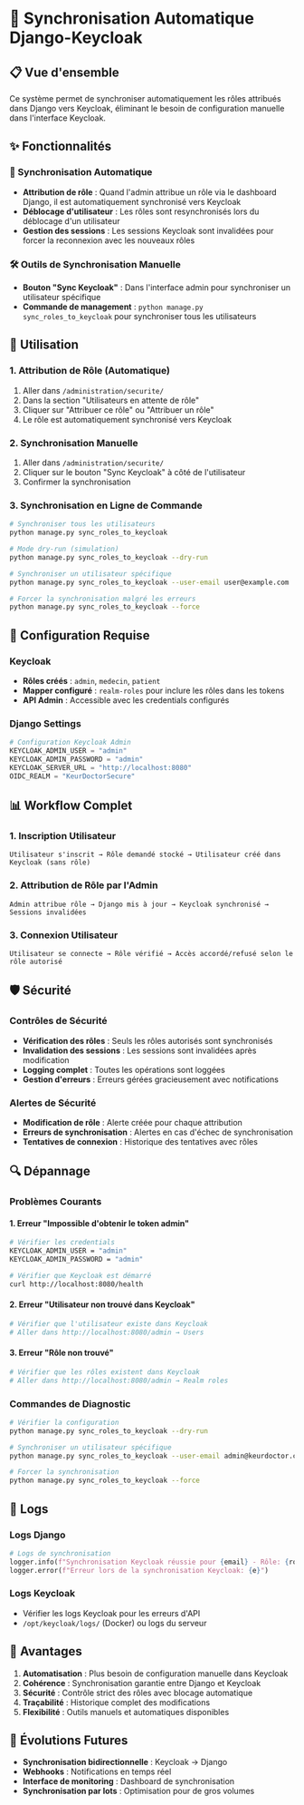 # 🔄 Synchronisation Automatique Django-Keycloak

## 📋 Vue d'ensemble

Ce système permet de synchroniser automatiquement les rôles attribués dans Django vers Keycloak, éliminant le besoin de configuration manuelle dans l'interface Keycloak.

## ✨ Fonctionnalités

### 🔄 Synchronisation Automatique
- **Attribution de rôle** : Quand l'admin attribue un rôle via le dashboard Django, il est automatiquement synchronisé vers Keycloak
- **Déblocage d'utilisateur** : Les rôles sont resynchronisés lors du déblocage d'un utilisateur
- **Gestion des sessions** : Les sessions Keycloak sont invalidées pour forcer la reconnexion avec les nouveaux rôles

### 🛠️ Outils de Synchronisation Manuelle
- **Bouton "Sync Keycloak"** : Dans l'interface admin pour synchroniser un utilisateur spécifique
- **Commande de management** : `python manage.py sync_roles_to_keycloak` pour synchroniser tous les utilisateurs

## 🚀 Utilisation

### 1. Attribution de Rôle (Automatique)
1. Aller dans `/administration/securite/`
2. Dans la section "Utilisateurs en attente de rôle"
3. Cliquer sur "Attribuer ce rôle" ou "Attribuer un rôle"
4. Le rôle est automatiquement synchronisé vers Keycloak

### 2. Synchronisation Manuelle
1. Aller dans `/administration/securite/`
2. Cliquer sur le bouton "Sync Keycloak" à côté de l'utilisateur
3. Confirmer la synchronisation

### 3. Synchronisation en Ligne de Commande

```bash
# Synchroniser tous les utilisateurs
python manage.py sync_roles_to_keycloak

# Mode dry-run (simulation)
python manage.py sync_roles_to_keycloak --dry-run

# Synchroniser un utilisateur spécifique
python manage.py sync_roles_to_keycloak --user-email user@example.com

# Forcer la synchronisation malgré les erreurs
python manage.py sync_roles_to_keycloak --force
```

## 🔧 Configuration Requise

### Keycloak
- **Rôles créés** : `admin`, `medecin`, `patient`
- **Mapper configuré** : `realm-roles` pour inclure les rôles dans les tokens
- **API Admin** : Accessible avec les credentials configurés

### Django Settings
```python
# Configuration Keycloak Admin
KEYCLOAK_ADMIN_USER = "admin"
KEYCLOAK_ADMIN_PASSWORD = "admin"
KEYCLOAK_SERVER_URL = "http://localhost:8080"
OIDC_REALM = "KeurDoctorSecure"
```

## 📊 Workflow Complet

### 1. Inscription Utilisateur
```
Utilisateur s'inscrit → Rôle demandé stocké → Utilisateur créé dans Keycloak (sans rôle)
```

### 2. Attribution de Rôle par l'Admin
```
Admin attribue rôle → Django mis à jour → Keycloak synchronisé → Sessions invalidées
```

### 3. Connexion Utilisateur
```
Utilisateur se connecte → Rôle vérifié → Accès accordé/refusé selon le rôle autorisé
```

## 🛡️ Sécurité

### Contrôles de Sécurité
- **Vérification des rôles** : Seuls les rôles autorisés sont synchronisés
- **Invalidation des sessions** : Les sessions sont invalidées après modification
- **Logging complet** : Toutes les opérations sont loggées
- **Gestion d'erreurs** : Erreurs gérées gracieusement avec notifications

### Alertes de Sécurité
- **Modification de rôle** : Alerte créée pour chaque attribution
- **Erreurs de synchronisation** : Alertes en cas d'échec de synchronisation
- **Tentatives de connexion** : Historique des tentatives avec rôles

## 🔍 Dépannage

### Problèmes Courants

#### 1. Erreur "Impossible d'obtenir le token admin"
```bash
# Vérifier les credentials
KEYCLOAK_ADMIN_USER = "admin"
KEYCLOAK_ADMIN_PASSWORD = "admin"

# Vérifier que Keycloak est démarré
curl http://localhost:8080/health
```

#### 2. Erreur "Utilisateur non trouvé dans Keycloak"
```bash
# Vérifier que l'utilisateur existe dans Keycloak
# Aller dans http://localhost:8080/admin → Users
```

#### 3. Erreur "Rôle non trouvé"
```bash
# Vérifier que les rôles existent dans Keycloak
# Aller dans http://localhost:8080/admin → Realm roles
```

### Commandes de Diagnostic

```bash
# Vérifier la configuration
python manage.py sync_roles_to_keycloak --dry-run

# Synchroniser un utilisateur spécifique
python manage.py sync_roles_to_keycloak --user-email admin@keurdoctor.com

# Forcer la synchronisation
python manage.py sync_roles_to_keycloak --force
```

## 📝 Logs

### Logs Django
```python
# Logs de synchronisation
logger.info(f"Synchronisation Keycloak réussie pour {email} - Rôle: {role}")
logger.error(f"Erreur lors de la synchronisation Keycloak: {e}")
```

### Logs Keycloak
- Vérifier les logs Keycloak pour les erreurs d'API
- `/opt/keycloak/logs/` (Docker) ou logs du serveur

## 🎯 Avantages

1. **Automatisation** : Plus besoin de configuration manuelle dans Keycloak
2. **Cohérence** : Synchronisation garantie entre Django et Keycloak
3. **Sécurité** : Contrôle strict des rôles avec blocage automatique
4. **Traçabilité** : Historique complet des modifications
5. **Flexibilité** : Outils manuels et automatiques disponibles

## 🔮 Évolutions Futures

- **Synchronisation bidirectionnelle** : Keycloak → Django
- **Webhooks** : Notifications en temps réel
- **Interface de monitoring** : Dashboard de synchronisation
- **Synchronisation par lots** : Optimisation pour de gros volumes 